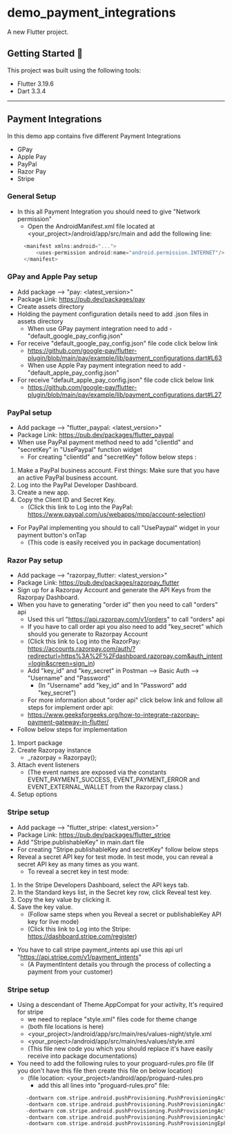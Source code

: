 # demo_payment_integrations

A new Flutter project.

## Getting Started 🚀

This project was built using the following tools:

- Flutter 3.19.6
- Dart 3.3.4

---
## Payment Integrations

In this demo app contains five different Payment Integrations

- GPay
- Apple Pay
- PayPal
- Razor Pay
- Stripe

### General Setup
* In this all Payment Integration you should need to give "Network permission"
  - Open the AndroidManifest.xml file located at <your_project>/android/app/src/main and add the following line:
  ```dart
    <manifest xmlns:android="...">
        <uses-permission android:name="android.permission.INTERNET"/> <!-- Add this -->
    </manifest>

###  GPay and Apple Pay setup

* Add package --> "pay: <latest_version>"
* Package Link: https://pub.dev/packages/pay
* Create assets directory
* Holding the payment configuration details need to add .json files in assets directory
  - When use GPay payment integration need to add - "default_google_pay_config.json"  
* For receive "default_google_pay_config.json" file code click below link
  - https://github.com/google-pay/flutter-plugin/blob/main/pay/example/lib/payment_configurations.dart#L63
  - When use Apple Pay payment integration need to add - "default_apple_pay_config.json"
* For receive "default_apple_pay_config.json" file code click below link
  - https://github.com/google-pay/flutter-plugin/blob/main/pay/example/lib/payment_configurations.dart#L27

###  PayPal setup

* Add package --> "flutter_paypal: <latest_version>"
* Package Link: https://pub.dev/packages/flutter_paypal
* When use PayPal payment method need to add "clientId" and "secretKey" in "UsePaypal" function widget
  - For creating "clientId" and "secretKey" follow below steps :
1. Make a PayPal business account. First things: Make sure that you have an active PayPal business account.
2. Log into the PayPal Developer Dashboard.
3. Create a new app.
4. Copy the Client ID and Secret Key.
   - (Click this link to Log into the PayPal: https://www.paypal.com/us/webapps/mpp/account-selection)
* For PayPal implementing you should to call "UsePaypal" widget in your payment button's onTap
  - (This code is easily received you in package documentation)

###  Razor Pay setup

* Add package --> "razorpay_flutter: <latest_version>"
* Package Link: https://pub.dev/packages/razorpay_flutter
* Sign up for a Razorpay Account and generate the API Keys from the Razorpay Dashboard.
* When you have to generating "order id" then you need to call "orders" api
  - Used this url "https://api.razorpay.com/v1/orders" to call "orders" api
  - If you have to call order api you also need to add "key_secret" which should you generate to Razorpay Account
  - (Click this link to Log into the RazorPay: https://accounts.razorpay.com/auth/?redirecturl=https%3A%2F%2Fdashboard.razorpay.com&auth_intent=login&screen=sign_in)
  - Add "key_id" and "key_secret" in Postman --> Basic Auth --> "Username" and "Password"
    - (In "Username" add "key_id" and In "Password" add "key_secret")
  - For more information about "order api" click below link and follow all steps for implement order api:
  - https://www.geeksforgeeks.org/how-to-integrate-razorpay-payment-gateway-in-flutter/
* Follow below steps for implementation
1. Import package
2. Create Razorpay instance
   - _razorpay = Razorpay();
3. Attach event listeners
   - (The event names are exposed via the constants EVENT_PAYMENT_SUCCESS, EVENT_PAYMENT_ERROR and EVENT_EXTERNAL_WALLET from the Razorpay class.)
4. Setup options

###  Stripe setup

* Add package --> "flutter_stripe: <latest_version>"
* Package Link: https://pub.dev/packages/flutter_stripe
* Add "Stripe.publishableKey" in main.dart file
* For creating "Stripe.publishableKey and secretKey" follow below steps
* Reveal a secret API key for test mode. In test mode, you can reveal a secret API key as many times as you want.
  - To reveal a secret key in test mode:
1. In the Stripe Developers Dashboard, select the API keys tab.
2. In the Standard keys list, in the Secret key row, click Reveal test key.
3. Copy the key value by clicking it.
4. Save the key value.
   - (Follow same steps when you Reveal a secret or publishableKey API key for live mode)
   - (Click this link to Log into the Stripe: https://dashboard.stripe.com/register)
* You have to call stripe payment_intents api use this api url "https://api.stripe.com/v1/payment_intents"
  - (A PaymentIntent details you through the process of collecting a payment from your customer)
###  Stripe setup
* Using a descendant of Theme.AppCompat for your activity, It's required for stripe
  - we need to replace "style.xml" files code for theme change
  - (both file locations is here)
  - <your_project>/android/app/src/main/res/values-night/style.xml
  - <your_project>/android/app/src/main/res/values/style.xml
  - (This file new code you which you should replace it's have easily receive into package documentations)
* You need to add the following rules to your proguard-rules.pro file (If you don't have this file then create this file on below location)
  - (file location: <your_project>/android/app/proguard-rules.pro
    - add this all lines into "proguard-rules.pro" file:
```dart
      -dontwarn com.stripe.android.pushProvisioning.PushProvisioningActivity$g
      -dontwarn com.stripe.android.pushProvisioning.PushProvisioningActivityStarter$Args
      -dontwarn com.stripe.android.pushProvisioning.PushProvisioningActivityStarter$Error
      -dontwarn com.stripe.android.pushProvisioning.PushProvisioningActivityStarter
      -dontwarn com.stripe.android.pushProvisioning.PushProvisioningEphemeralKeyProvider
